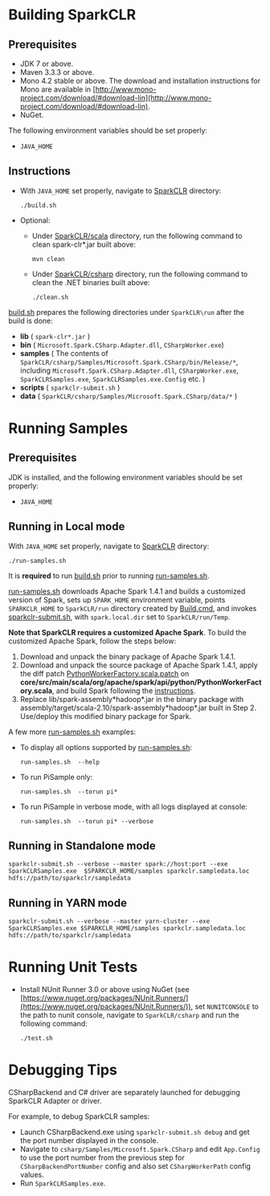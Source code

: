 # Building SparkCLR

## Prerequisites

* JDK 7 or above.
* Maven 3.3.3 or above.
* Mono 4.2 stable or above. The download and installation instructions for Mono are available in [http://www.mono-project.com/download/#download-lin](http://www.mono-project.com/download/#download-lin).
* NuGet.

The following environment variables should be set properly:

* `JAVA_HOME`

## Instructions

* With `JAVA_HOME` set properly, navigate to [SparkCLR](./) directory: 

  ```  
  ./build.sh  
  ```

* Optional: 
  - Under [SparkCLR/scala](./scala) directory, run the following command to clean spark-clr*.jar built above: 

    ```  
    mvn clean
    ```  

  - Under [SparkCLR/csharp](./csharp) directory, run the following command to clean the .NET binaries built above:

    ```  
    ./clean.sh  
    ```  
    
[build.sh](build.sh) prepares the following directories under `SparkCLR\run` after the build is done:

  * **lib** ( `spark-clr*.jar` )  
  * **bin** ( `Microsoft.Spark.CSharp.Adapter.dll`, `CSharpWorker.exe`)  
  * **samples** ( The contents of `SparkCLR/csharp/Samples/Microsoft.Spark.CSharp/bin/Release/*`, including `Microsoft.Spark.CSharp.Adapter.dll`, `CSharpWorker.exe`, `SparkCLRSamples.exe`, `SparkCLRSamples.exe.Config` etc. ) 
  * **scripts** ( `sparkclr-submit.sh` )  
  * **data** ( `SparkCLR/csharp/Samples/Microsoft.Spark.CSharp/data/*` ) 


# Running Samples

## Prerequisites

JDK is installed, and the following environment variables should be set properly:

* `JAVA_HOME`

## Running in Local mode

With `JAVA_HOME` set properly, navigate to [SparkCLR](./) directory:

```  
./run-samples.sh  
```

It is **required** to run [build.sh](./build.sh) prior to running [run-samples.sh](./run-samples.sh).

[run-samples.sh](./run-samples.sh) downloads Apache Spark 1.4.1 and builds a customized version of Spark, sets up `SPARK_HOME` environment variable, points `SPARKCLR_HOME` to `SparkCLR/run` directory created by [Build.cmd](./build.cmd), and invokes [sparkclr-submit.sh](./scripts/sparkclr-submit.sh), with `spark.local.dir` set to `SparkCLR/run/Temp`.

**Note that SparkCLR requires a customized Apache Spark**. To build the customized Apache Spark, follow the steps below:

1. Download and unpack the binary package of Apache Spark 1.4.1.
2. Download and unpack the source package of Apache Spark 1.4.1, apply the diff patch [PythonWorkerFactory.scala.patch](./PythonWorkerFactory.scala.patch) on **core/src/main/scala/org/apache/spark/api/python/PythonWorkerFactory.scala**, and build Spark following the [instructions](http://spark.apache.org/docs/latest/building-spark.html).
3. Replace lib/spark-assembly\*hadoop\*.jar in the binary package with assembly/target/scala-2.10/spark-assembly\*hadoop\*.jar built in Step 2. Use/deploy this modified binary package for Spark.

A few more [run-samples.sh](./run-samples.sh) examples:
- To display all options supported by [run-samples.sh](./run-samples.sh): 

    ```  
    run-samples.sh  --help
    ```

- To run PiSample only:

    ```  
    run-samples.sh  --torun pi*
    ```

- To run PiSample in verbose mode, with all logs displayed at console:

    ```  
    run-samples.sh  --torun pi* --verbose
    ```

## Running in Standalone mode

```
sparkclr-submit.sh --verbose --master spark://host:port --exe SparkCLRSamples.exe  $SPARKCLR_HOME/samples sparkclr.sampledata.loc hdfs://path/to/sparkclr/sampledata
```

## Running in YARN mode

```
sparkclr-submit.sh --verbose --master yarn-cluster --exe SparkCLRSamples.exe $SPARKCLR_HOME/samples sparkclr.sampledata.loc hdfs://path/to/sparkclr/sampledata
```

# Running Unit Tests

* Install NUnit Runner 3.0 or above using NuGet (see [https://www.nuget.org/packages/NUnit.Runners/](https://www.nuget.org/packages/NUnit.Runners/)), set `NUNITCONSOLE` to the path to nunit console, navigate to `SparkCLR/csharp` and run the following command:     
    ```
    ./test.sh
    ```

# Debugging Tips

CSharpBackend and C# driver are separately launched for debugging SparkCLR Adapter or driver.

For example, to debug SparkCLR samples:

* Launch CSharpBackend.exe using `sparkclr-submit.sh debug` and get the port number displayed in the console.  
* Navigate to `csharp/Samples/Microsoft.Spark.CSharp` and edit `App.Config` to use the port number from the previous step for `CSharpBackendPortNumber` config and also set `CSharpWorkerPath` config values.  
* Run `SparkCLRSamples.exe`.